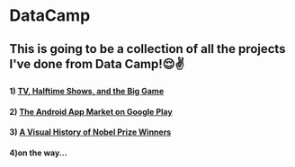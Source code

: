 # DataCamp
## This is going to be a collection of all the projects I've done from Data Camp!😌✌️
#### 1) [TV, Halftime Shows, and the Big Game](https://github.com/mukeshgates/DataCamp/tree/master/TV%2C%20Halftime%20Shows%2C%20and%20the%20Big%20Game)
#### 2) [The Android App Market on Google Play](https://github.com/mukeshgates/DataCamp/tree/master/The%20Android%20App%20Market%20on%20Google%20Play)
#### 3) [A Visual History of Nobel Prize Winners](https://github.com/mukeshgates/DataCamp/blob/master/A%20Visual%20History%20of%20Nobel%20Prize%20Winners/notebook.ipynb)
#### 4)on the way...

